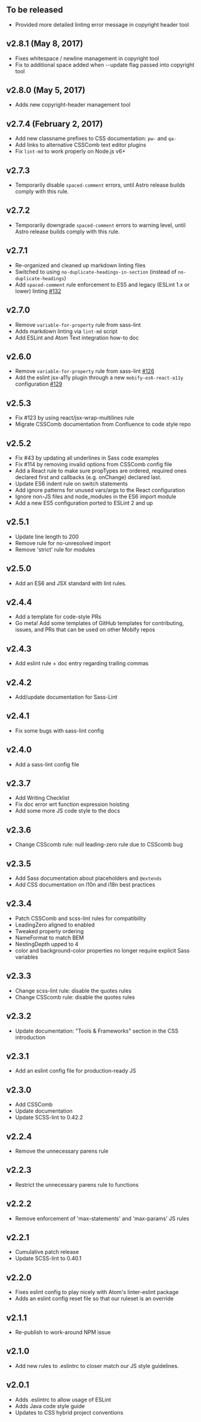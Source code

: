 ## To be released
- Provided more detailed linting error message in copyright header tool

## v2.8.1 (May 8, 2017)
- Fixes whitespace / newline management in copyright tool
- Fix to additional space added when --update flag passed into copyright tool

## v2.8.0 (May 5, 2017)
- Adds new copyright-header management tool

## v2.7.4 (February 2, 2017)
- Add new classname prefixes to CSS documentation: `pw-` and `qa-`
- Add links to alternative CSSComb text editor plugins
- Fix `lint-md` to work properly on Node.js v6+

## v2.7.3
- Temporarily disable `spaced-comment` errors, until Astro release builds comply
  with this rule.

## v2.7.2
- Temporarily downgrade `spaced-comment` errors to warning level, until Astro
  release builds comply with this rule.

## v2.7.1
- Re-organized and cleaned up markdown linting files
- Switched to using `no-duplicate-headings-in-section` (instead of
  `no-duplicate-headings`)
- Add `spaced-comment` rule enforcement to ES5 and legacy (ESLint 1.x or lower)
  linting [#132](https://github.com/mobify/mobify-code-style/pull/132)

## v2.7.0
- Remove `variable-for-property` rule from sass-lint
- Adds markdown linting via `lint-md` script
- Add ESLint and Atom Text integration how-to doc

## v2.6.0
- Remove `variable-for-property` rule from sass-lint
  [#126](https://github.com/mobify/mobify-code-style/pull/126)
- Add the eslint jsx-a11y plugin through a new `mobify-es6-react-a11y`
  configuration [#129](https://github.com/mobify/mobify-code-style/pull/129)

## v2.5.3
- Fix #123 by using react/jsx-wrap-multilines rule
- Migrate CSSComb documentation from Confluence to code style repo

## v2.5.2
- Fix #43 by updating all underlines in Sass code examples
- Fix #114 by removing invalid options from CSSComb config file
- Add a React rule to make sure propTypes are ordered, required ones declared
  first and callbacks (e.g. onChange) declared last.
- Update ES6 indent rule on switch statements
- Add ignore patterns for unused vars/args to the React configuration
- Ignore non-JS files and node\_modules in the ES6 import module
- Add a new ES5 configuration ported to ESLint 2 and up

## v2.5.1
- Update line length to 200
- Remove rule for no-unresolved import
- Remove 'strict' rule for modules

## v2.5.0
- Add an ES6 and JSX standard with lint rules.

## v2.4.4
- Add a template for code-style PRs
- Go meta! Add some templates of GitHub templates for contributing, issues, and
  PRs that can be used on other Mobify repos

## v2.4.3
- Add eslint rule + doc entry regarding trailing commas

## v2.4.2
- Add/update documentation for Sass-Lint

## v2.4.1
- Fix some bugs with sass-lint config

## v2.4.0
- Add a sass-lint config file

## v2.3.7
- Add Writing Checklist
- Fix doc error wrt function expression hoisting
- Add some more JS code style to the docs

## v2.3.6
- Change CSScomb rule: null leading-zero rule due to CSScomb bug

## v2.3.5
- Add Sass documentation about placeholders and `@extends`
- Add CSS documentation on l10n and i18n best practices

## v2.3.4
- Patch CSSComb and scss-lint rules for compatibility
- LeadingZero aligned to enabled
- Tweaked property ordering
- NameFormat to match BEM
- NestingDepth upped to 4
- color and background-color properties no longer require explicit Sass
  variables

## v2.3.3
- Change scss-lint rule: disable the quotes rules
- Change CSScomb rule: disable the quotes rules

## v2.3.2
- Update documentation: "Tools & Frameworks" section in the CSS introduction

## v2.3.1
- Add an eslint config file for production-ready JS

## v2.3.0
- Add CSSComb
- Update documentation
- Update SCSS-lint to 0.42.2

## v2.2.4
- Remove the unnecessary parens rule

## v2.2.3
- Restrict the unnecessary parens rule to functions

## v2.2.2
- Remove enforcement of 'max-statements' and 'max-params' JS rules

## v2.2.1
- Cumulative patch release
- Update SCSS-lint to 0.40.1

## v2.2.0
- Fixes eslint config to play nicely with Atom's linter-eslint package
- Adds an eslint config reset file so that our ruleset is an override

## v2.1.1
- Re-publish to work-around NPM issue

## v2.1.0
- Add new rules to .eslintrc to closer match our JS style guidelines.

## v2.0.1
- Adds .eslintrc to allow usage of ESLint
- Adds Java code style guide
- Updates to CSS hybrid project conventions
